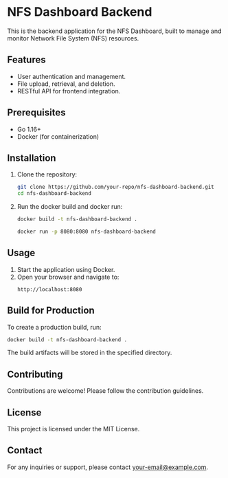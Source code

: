 # NFS Dashboard Backend

This is the backend application for the NFS Dashboard, built to manage and monitor Network File System (NFS) resources.

## Features

- User authentication and management.
- File upload, retrieval, and deletion.
- RESTful API for frontend integration.

## Prerequisites

- Go 1.16+
- Docker (for containerization)

## Installation

1. Clone the repository:

   ```bash
   git clone https://github.com/your-repo/nfs-dashboard-backend.git
   cd nfs-dashboard-backend
   ```

2. Run the docker build and docker run:

   ```bash
   docker build -t nfs-dashboard-backend .
   ```

   ```bash
   docker run -p 8080:8080 nfs-dashboard-backend
   ```

## Usage

1. Start the application using Docker.
2. Open your browser and navigate to:
   ```
   http://localhost:8080
   ```

## Build for Production

To create a production build, run:
```bash
docker build -t nfs-dashboard-backend .
```

The build artifacts will be stored in the specified directory.

## Contributing

Contributions are welcome! Please follow the contribution guidelines.

## License

This project is licensed under the MIT License.

## Contact

For any inquiries or support, please contact [your-email@example.com](mailto:sdkdev15@gmail.com).